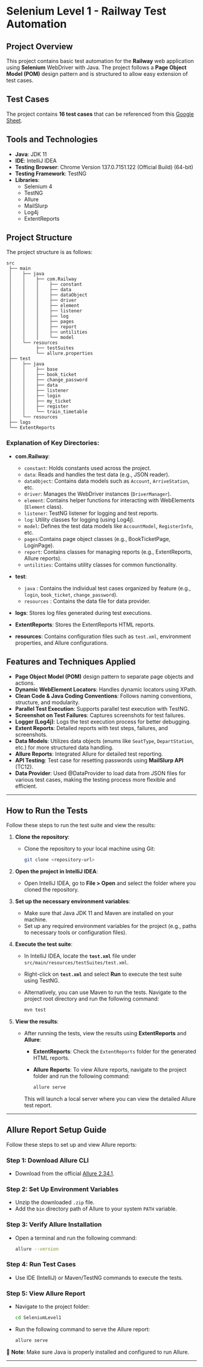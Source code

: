 
# Selenium Level 1 - Railway Test Automation

## Project Overview
This project contains basic test automation for the **Railway** web application using **Selenium** WebDriver with Java. The project follows a **Page Object Model (POM)** design pattern and is structured to allow easy extension of test cases.

## Test Cases
The project contains **16 test cases** that can be referenced from this [Google Sheet](https://docs.google.com/spreadsheets/d/1UmENZ4MLLyFM80n-kjD5HRGLdKnwCbtPewzfUkLV27E/edit?usp=sharing).

## Tools and Technologies
- **Java**: JDK 11
- **IDE**: IntelliJ IDEA
- **Testing Browser**: Chrome Version 137.0.7151.122 (Official Build) (64-bit)
- **Testing Framework**: TestNG
- **Libraries**:
    - Selenium 4
    - TestNG
    - Allure
    - MailSlurp
    - Log4j
    - ExtentReports

## Project Structure

The project structure is as follows:

```
src
 ├── main
 │    ├── java
 │    │    ├── com.Railway
 │    │    │    ├── constant
 │    │    │    ├── data
 │    │    │    ├── dataObject
 │    │    │    ├── driver
 │    │    │    ├── element
 │    │    │    ├── listener
 │    │    │    ├── log
 │    │    │    ├── pages 
 │    │    │    ├── report
 │    │    │    ├── untilities
 │    │    │    └── model
 │    └── resources
 │         ├── testSuites
 │         └── allure.properties
 ├── test
 │    ├── java   
 │    │    ├── base
 │    │    ├── book_ticket
 │    │    ├── change_password
 │    │    ├── data
 │    │    ├── listener
 │    │    ├── login
 │    │    ├── my_ticket
 │    │    ├── register
 │    │    └── train_timetable
 │    └── resources 
 ├── logs
 └── ExtentReports
```

### Explanation of Key Directories:
- **com.Railway**:
    - `constant`: Holds constants used across the project.
    - `data`: Reads and handles the test data (e.g., JSON reader).
    - `dataObject`: Contains data models such as `Account`, `ArriveStation`, etc.
    - `driver`: Manages the WebDriver instances (`DriverManager`).
    - `element`: Contains helper functions for interacting with WebElements (`Element` class).
    - `listener`: TestNG listener for logging and test reports.
    - `log`: Utility classes for logging (using Log4j).
    - `model`: Defines the test data models like `AccountModel`, `RegisterInfo`, etc.
    - `pages`:Contains page object classes (e.g., BookTicketPage, LoginPage).
    - `report`: Contains classes for managing reports (e.g., ExtentReports, Allure reports).
    - `untilities`: Contains utility classes for common functionality.

- **test**:
    - `java` : Contains the individual test cases organized by feature (e.g., `login`, `book_ticket`, `change_password`).
    - `resources` : Contains the data file for data provider.
- **logs**: Stores log files generated during test executions.
- **ExtentReports**: Stores the ExtentReports HTML reports.
- **resources**: Contains configuration files such as `test.xml`, environment properties, and Allure configurations.

## Features and Techniques Applied
- **Page Object Model (POM)** design pattern to separate page objects and actions.
- **Dynamic WebElement Locators**: Handles dynamic locators using XPath.
- **Clean Code & Java Coding Conventions**: Follows naming conventions, structure, and modularity.
- **Parallel Test Execution**: Supports parallel test execution with TestNG.
- **Screenshot on Test Failures**: Captures screenshots for test failures.
- **Logger (Log4j)**: Logs the test execution process for better debugging.
- **Extent Reports**: Detailed reports with test steps, failures, and screenshots.
- **Data Models**: Utilizes data objects (enums like `SeatType`, `DepartStation`, etc.) for more structured data handling.
- **Allure Reports**: Integrated Allure for detailed test reporting.
- **API Testing**: Test case for resetting passwords using **MailSlurp API** (TC12).
- **Data Provider**: Used @DataProvider to load data from JSON files for various test cases, making the testing process more flexible and efficient.


---

## How to Run the Tests

Follow these steps to run the test suite and view the results:

1. **Clone the repository**:

    * Clone the repository to your local machine using Git:

      ```bash
      git clone <repository-url>
      ```

2. **Open the project in IntelliJ IDEA**:

    * Open IntelliJ IDEA, go to **File > Open** and select the folder where you cloned the repository.

3. **Set up the necessary environment variables**:

    * Make sure that Java JDK 11 and Maven are installed on your machine.
    * Set up any required environment variables for the project (e.g., paths to necessary tools or configuration files).

4. **Execute the test suite**:

    * In IntelliJ IDEA, locate the **`test.xml`** file under `src/main/resources/testSuites/test.xml`.
    * Right-click on **`test.xml`** and select **Run** to execute the test suite using TestNG.
    * Alternatively, you can use Maven to run the tests. Navigate to the project root directory and run the following command:

      ```bash
      mvn test
      ```

5. **View the results**:

    * After running the tests, view the results using **ExtentReports** and **Allure**:

        * **ExtentReports**: Check the `ExtentReports` folder for the generated HTML reports.
        * **Allure Reports**: To view Allure reports, navigate to the project folder and run the following command:

          ```bash
          allure serve
          ```

      This will launch a local server where you can view the detailed Allure test report.

---




## Allure Report Setup Guide
Follow these steps to set up and view Allure reports:

### Step 1: Download Allure CLI
- Download from the official [Allure 2.34.1](https://github.com/allure-framework/allure2/releases/download/2.34.1/allure-2.34.1.zip).

### Step 2: Set Up Environment Variables
- Unzip the downloaded `.zip` file.
- Add the `bin` directory path of Allure to your system `PATH` variable.

### Step 3: Verify Allure Installation
- Open a terminal and run the following command:

  ```bash
  allure --version
  ```

### Step 4: Run Test Cases
- Use IDE (IntelliJ) or Maven/TestNG commands to execute the tests.

### Step 5: View Allure Report
- Navigate to the project folder:

  ```bash
  cd SeleniumLevel1
  ```

- Run the following command to serve the Allure report:

  ```bash
  allure serve
  ```

📝 **Note**: Make sure Java is properly installed and configured to run Allure.




---

